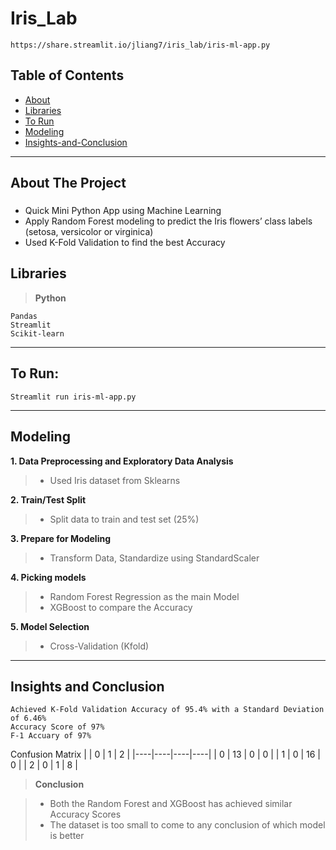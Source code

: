 # Iris_Lab
```
https://share.streamlit.io/jliang7/iris_lab/iris-ml-app.py
```
## Table of Contents

- [About](#about-the-project)
- [Libraries](#libraries)
- [To Run](#to-run)
- [Modeling](#modeling)
- [Insights-and-Conclusion](#insights-and-conclusion)

---

## About The Project
### 
- Quick Mini Python App using Machine Learning  
- Apply Random Forest modeling to predict the Iris flowers’ class labels (setosa, versicolor or virginica)
- Used K-Fold Validation to find the best Accuracy

## Libraries
> **Python**
```
Pandas
Streamlit
Scikit-learn
```
---

## To Run: 
```  
Streamlit run iris-ml-app.py
```
---

## Modeling
**1. Data Preprocessing and Exploratory Data Analysis**
  >- Used Iris dataset from Sklearns
  
**2. Train/Test Split**
  >- Split data to train and test set (25%)
  
**3. Prepare for Modeling**
  >- Transform Data, Standardize using StandardScaler
  
**4. Picking models**
  >- Random Forest Regression as the main Model
  >- XGBoost to compare the Accuracy
  
**5. Model Selection**
  >- Cross-Validation (Kfold)
---
 
## Insights and Conclusion
```
Achieved K-Fold Validation Accuracy of 95.4% with a Standard Deviation of 6.46%
Accuracy Score of 97%
F-1 Accuary of 97%
```
Confusion Matrix 
|    | 0  | 1  | 2  |
|----|----|----|----| 
| 0  | 13 | 0  | 0  |
| 1  | 0  | 16 | 0  |
| 2  | 0  | 1  | 8  |

> **Conclusion**

>- Both the Random Forest and XGBoost has achieved similar Accuracy Scores
>- The dataset is too small to come to any conclusion of which model is better

